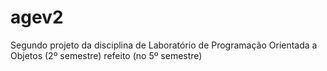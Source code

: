# agev2
Segundo projeto da disciplina de Laboratório de Programação Orientada a Objetos (2º semestre) refeito (no 5º semestre)


